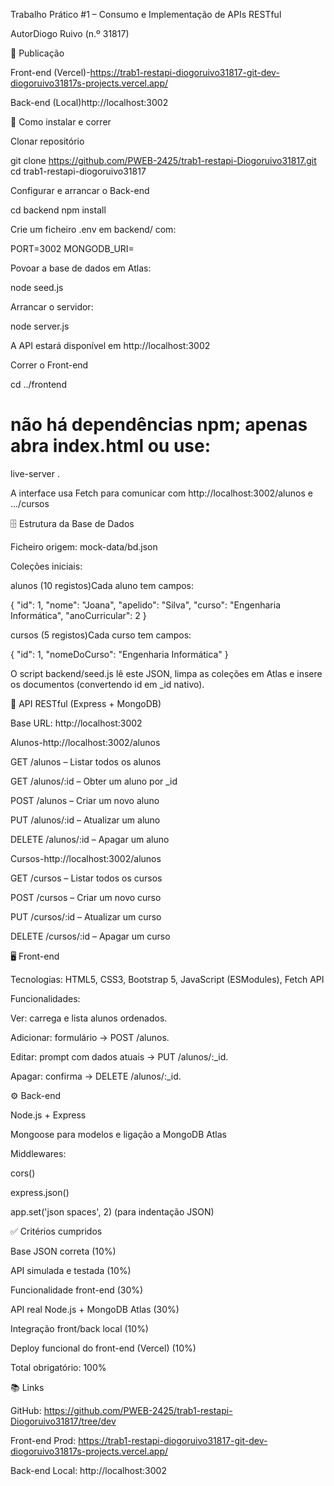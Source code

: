 Trabalho Prático #1 – Consumo e Implementação de APIs RESTful

AutorDiogo Ruivo (n.º 31817)

📌 Publicação

Front-end (Vercel)-https://trab1-restapi-diogoruivo31817-git-dev-diogoruivo31817s-projects.vercel.app/

Back-end (Local)http://localhost:3002

🚀 Como instalar e correr

Clonar repositório

git clone https://github.com/PWEB-2425/trab1-restapi-Diogoruivo31817.git
cd trab1-restapi-diogoruivo31817

Configurar e arrancar o Back-end

cd backend
npm install

Crie um ficheiro .env em backend/ com:

PORT=3002
MONGODB_URI=<a sua connection string do Atlas>

Povoar a base de dados em Atlas:

node seed.js

Arrancar o servidor:

node server.js

A API estará disponível em http://localhost:3002

Correr o Front-end

cd ../frontend
# não há dependências npm; apenas abra index.html ou use:
live-server .

A interface usa Fetch para comunicar com http://localhost:3002/alunos e …/cursos

🗄️ Estrutura da Base de Dados

Ficheiro origem: mock-data/bd.json

Coleções iniciais:

alunos (10 registos)Cada aluno tem campos:

{
  "id": 1,
  "nome": "Joana",
  "apelido": "Silva",
  "curso": "Engenharia Informática",
  "anoCurricular": 2
}

cursos (5 registos)Cada curso tem campos:

{
  "id": 1,
  "nomeDoCurso": "Engenharia Informática"
}

O script backend/seed.js lê este JSON, limpa as coleções em Atlas e insere os documentos (convertendo id em _id nativo).

🔗 API RESTful (Express + MongoDB)

Base URL: http://localhost:3002

Alunos-http://localhost:3002/alunos

GET /alunos – Listar todos os alunos

GET /alunos/:id – Obter um aluno por _id

POST /alunos – Criar um novo aluno

PUT /alunos/:id – Atualizar um aluno

DELETE /alunos/:id – Apagar um aluno

Cursos-http://localhost:3002/alunos

GET /cursos – Listar todos os cursos

POST /cursos – Criar um novo curso

PUT /cursos/:id – Atualizar um curso

DELETE /cursos/:id – Apagar um curso

🖥️ Front-end

Tecnologias: HTML5, CSS3, Bootstrap 5, JavaScript (ESModules), Fetch API

Funcionalidades:

Ver: carrega e lista alunos ordenados.

Adicionar: formulário → POST /alunos.

Editar: prompt com dados atuais → PUT /alunos/:_id.

Apagar: confirma → DELETE /alunos/:_id.

⚙️ Back-end

Node.js + Express

Mongoose para modelos e ligação a MongoDB Atlas

Middlewares:

cors()

express.json()

app.set('json spaces', 2) (para indentação JSON)

✅ Critérios cumpridos

Base JSON correta (10%)

API simulada e testada (10%)

Funcionalidade front-end (30%)

API real Node.js + MongoDB Atlas (30%)

Integração front/back local (10%)

Deploy funcional do front-end (Vercel) (10%)

Total obrigatório: 100%

📚 Links

GitHub: https://github.com/PWEB-2425/trab1-restapi-Diogoruivo31817/tree/dev

Front-end Prod: https://trab1-restapi-diogoruivo31817-git-dev-diogoruivo31817s-projects.vercel.app/

Back-end Local: http://localhost:3002
